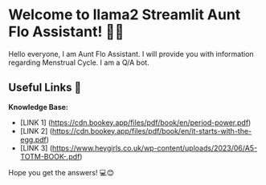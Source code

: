 # Welcome to llama2 Streamlit Aunt Flo Assistant! 🚀🤖

Hello everyone, I am Aunt Flo Assistant. I will provide you with information regarding Menstrual Cycle. I am a Q/A bot. 

## Useful Links 🔗

**Knowledge Base:** 
- [LINK 1] (https://cdn.bookey.app/files/pdf/book/en/period-power.pdf)
- [LINK 2] (https://cdn.bookey.app/files/pdf/book/en/it-starts-with-the-egg.pdf)
- [LINK 3] (https://www.heygirls.co.uk/wp-content/uploads/2023/06/A5-TOTM-BOOK-.pdf)

Hope you get the answers! 💻😊

